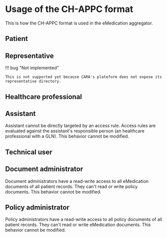 # Usage of the CH-APPC format

This is how the CH-APPC format is used in the eMedication aggregator.

## Patient

## Representative

!!! bug "Not implemented"

    This is not supported yet because CARA's plateform does not expose its representative directory.

## Healthcare professional

## Assistant

Assistant cannot be directly targeted by an access rule. Access rules are evaluated against the assistant's responsible person (an healthcare professional with a GLN). This behavior cannot be modified.

## Technical user

## Document administrator

Document administrators have a read-write access to all eMedication documents of all patient records. They can't read or write policy documents. This behavior cannot be modified.

## Policy administrator

Policy administrators have a read-write access to all policy documents of all patient records. They can't read or write eMedication documents. This behavior cannot be modified.
